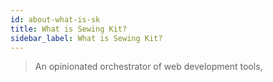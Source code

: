 ```yaml
---
id: about-what-is-sk
title: What is Sewing Kit?
sidebar_label: What is Sewing Kit?
---
```


> An opinionated orchestrator of web development tools,
